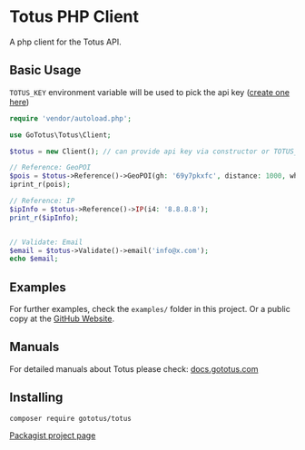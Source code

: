 # Totus PHP Client

A php client for the Totus API.

## Basic Usage

`TOTUS_KEY` environment variable will be used to pick the api
key ([create one here](https://gototus.com/console/apikeys))

```php
require 'vendor/autoload.php';

use GoTotus\Totus\Client;

$totus = new Client(); // can provide api key via constructor or TOTUS_KEY env var

// Reference: GeoPOI
$pois = $totus->Reference()->GeoPOI(gh: '69y7pkxfc', distance: 1000, what: 'shop', limit: 10);
iprint_r(pois);

// Reference: IP
$ipInfo = $totus->Reference()->IP(i4: '8.8.8.8');
print_r($ipInfo);


// Validate: Email
$email = $totus->Validate()->email('info@x.com');
echo $email;
````

## Examples

For further examples, check the `examples/` folder in this project.
Or a public copy at the [GitHub Website](https://github.com/GoTotus/phptotus/tree/main/examples).

## Manuals

For detailed manuals about Totus please check: [docs.gototus.com](https://docs.gototus.com)

## Installing

`composer require gototus/totus `

[Packagist project page](https://packagist.org/packages/gototus/totus)

